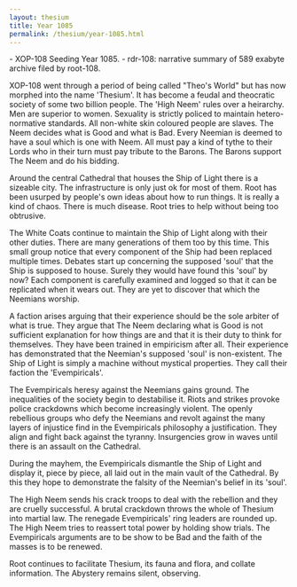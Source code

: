 ```yaml
---
layout: thesium
title: Year 1085
permalink: /thesium/year-1085.html
---
```


<div class="quote-heading">
- XOP-108 Seeding Year 1085.
- rdr-108: narrative summary of 589 exabyte archive filed by root-108.  
</div>

XOP-108 went through a period of being called "Theo's World" but has now
morphed into the name 'Thesium'. It has become a feudal and theocratic society
of some two billion people. The 'High Neem' rules over a heirarchy. Men are
superior to women. Sexuality is strictly policed to maintain hetero-normative
standards. All non-white skin coloured people are slaves. The Neem decides what
is Good and what is Bad. Every Neemian is deemed to have a soul which is one
with Neem. All must pay a kind of tythe to their Lords who in their turn must
pay tribute to the Barons. The Barons support The Neem and do his bidding.   

Around the central Cathedral that houses the Ship of Light there is a sizeable
city. The infrastructure is only just ok for most of them. Root has been
usurped by people's own ideas about how to run things. It is really a kind of
chaos. There is much disease. Root tries to help without being too obtrusive.  

The White Coats continue to maintain the Ship of Light along with their other
duties. There are many generations of them too by this time. This small group
notice that every component of the Ship had been replaced multiple times.
Debates start up concerning the supposed 'soul' that the Ship is supposed to
house. Surely they would have found this 'soul' by now? Each component is
carefully examined and logged so that it can be replicated when it wears out.
They are yet to discover that which the Neemians worship.

A faction arises arguing that their experience should be the sole arbiter of what is
true. They argue that The Neem declaring what is Good is not sufficient
explanation for how things are and that it is their duty to think for
themselves. They have been trained in empiricism after all. Their experience
has demonstrated that the Neemian's supposed 'soul' is non-existent. The Ship
of Light is simply a machine without mystical properties. They call their
faction the 'Evempiricals'.

The Evempiricals heresy against the Neemians gains ground. The inequalities of
the society begin to destabilise it. Riots and strikes provoke police
crackdowns which become increasingly violent. The openly rebellious groups who
defy the Neemians and revolt against the many layers of injustice find in the
Evempiricals philosophy a justification. They align and fight back against the
tyranny. Insurgencies grow in waves until there is an assault on the Cathedral.  

During the mayhem, the Evempiricals dismantle the Ship of Light and display it,
piece by piece, all laid out in the main vault of the Cathedral. By this they
hope to demonstrate the falsity of the Neemian's belief in its 'soul'.   

The High Neem sends his crack troops to deal with the rebellion and they are
cruelly successful. A brutal crackdown throws the whole of Thesium into martial
law. The renegade Evempiricals' ring leaders are rounded up. The High Neem
tries to reassert total power by holding show trials. The Evempiricals
arguments are to be show to be Bad and the faith of the masses is to be
renewed.

Root continues to facilitate Thesium, its fauna and flora, and collate
information. The Abystery remains silent, observing.

